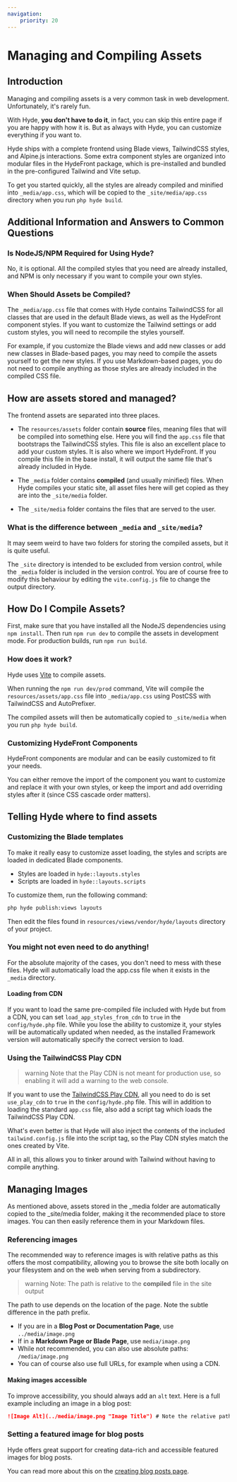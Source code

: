 ```yaml
---
navigation:
    priority: 20
---
```


# Managing and Compiling Assets

## Introduction

Managing and compiling assets is a very common task in web development. Unfortunately, it's rarely fun.

With Hyde, **you don't have to do it**, in fact, you can skip this entire page if you are happy with how it is.
But as always with Hyde, you can customize everything if you want to.

Hyde ships with a complete frontend using Blade views, TailwindCSS styles, and Alpine.js interactions.
Some extra component styles are organized into modular files in the HydeFront package, which is pre-installed and bundled in the pre-configured Tailwind and Vite setup.

To get you started quickly, all the styles are already compiled and minified into `_media/app.css`,
which will be copied to the `_site/media/app.css` directory when you run `php hyde build`.

## Additional Information and Answers to Common Questions

### Is NodeJS/NPM Required for Using Hyde?

No, it is optional. All the compiled styles that you need are already installed, and NPM is only necessary if you want to compile your own styles.

### When Should Assets be Compiled?

The `_media/app.css` file that comes with Hyde contains TailwindCSS for all classes that are used in the default Blade views, as well as the HydeFront component styles.
If you want to customize the Tailwind settings or add custom styles, you will need to recompile the styles yourself.

For example, if you customize the Blade views and add new classes or add new classes in Blade-based pages, you may need to compile the assets yourself to get the new styles.
If you use Markdown-based pages, you do not need to compile anything as those styles are already included in the compiled CSS file.

## How are assets stored and managed?

The frontend assets are separated into three places.

- The `resources/assets` folder contain **source** files, meaning files that will be compiled into something else.
Here you will find the `app.css` file that bootstraps the TailwindCSS styles. This file is also an excellent place
to add your custom styles. It is also where we import HydeFront. If you compile this file in the base install,
it will output the same file that's already included in Hyde.

- The `_media` folder contains **compiled** (and usually minified) files. When Hyde compiles your static site,
all asset files here will get copied as they are into the `_site/media` folder.

- The `_site/media` folder contains the files that are served to the user.

### What is the difference between `_media` and `_site/media`?

It may seem weird to have two folders for storing the compiled assets, but it is quite useful.

The `_site` directory is intended to be excluded from version control, while the `_media` folder is included in the
version control. You are of course free to modify this behaviour by editing the `vite.config.js` file to change the output directory.

## How Do I Compile Assets?

First, make sure that you have installed all the NodeJS dependencies using `npm install`.
Then run `npm run dev` to compile the assets in development mode. For production builds, run `npm run build`.

### How does it work?

Hyde uses [Vite](https://vite.dev/) to compile assets.

When running the `npm run dev/prod` command, Vite will compile the `resources/assets/app.css` file into `_media/app.css` using PostCSS with TailwindCSS and AutoPrefixer.

The compiled assets will then be automatically copied to `_site/media` when you run `php hyde build`.

### Customizing HydeFront Components

HydeFront components are modular and can be easily customized to fit your needs.

You can either remove the import of the component you want to customize and replace it with your own styles, or keep the import and add overriding styles after it (since CSS cascade order matters).

## Telling Hyde where to find assets

### Customizing the Blade templates

To make it really easy to customize asset loading, the styles and scripts are loaded in dedicated Blade components.

- Styles are loaded in `hyde::layouts.styles`
- Scripts are loaded in `hyde::layouts.scripts`

To customize them, run the following command:

```bash
php hyde publish:views layouts
```

Then edit the files found in `resources/views/vendor/hyde/layouts` directory of your project.

### You might not even need to do anything!

For the absolute majority of the cases, you don't need to mess with these files. Hyde will automatically load the app.css file when it exists in the `_media` directory.

#### Loading from CDN

If you want to load the same pre-compiled file included with Hyde but from a CDN, you can set `load_app_styles_from_cdn` to `true` in the `config/hyde.php` file. While you lose the ability to customize it, your styles will be automatically updated when needed, as the installed Framework version will automatically specify the correct version to load.

### Using the TailwindCSS Play CDN

>warning Note that the Play CDN is not meant for production use, so enabling it will add a warning to the web console.

If you want to use the [TailwindCSS Play CDN](https://tailwindcss.com/docs/installation/play-cdn), all you need to do is
set `use_play_cdn` to `true` in the `config/hyde.php` file. This will in addition to loading the standard `app.css` file,
also add a script tag which loads the TailwindCSS Play CDN.

What's even better is that Hyde will also inject the contents of the included `tailwind.config.js` file into the script tag,
so the Play CDN styles match the ones created by Vite.

All in all, this allows you to tinker around with Tailwind without having to compile anything.

## Managing Images

As mentioned above, assets stored in the _media folder are automatically copied to the _site/media folder,
making it the recommended place to store images. You can then easily reference them in your Markdown files.

### Referencing images

The recommended way to reference images is with relative paths as this offers the most compatibility,
allowing you to browse the site both locally on your filesystem and on the web when serving from a subdirectory.

>warning Note: The path is relative to the <b>compiled</b> file in the site output

The path to use depends on the location of the page. Note the subtle difference in the path prefix.

- If you are in a **Blog Post or Documentation Page**, use `../media/image.png`
- If in a **Markdown Page or Blade Page**, use `media/image.png`
- While not recommended, you can also use absolute paths: `/media/image.png`
- You can of course also use full URLs, for example when using a CDN.

#### Making images accessible

To improve accessibility, you should always add an `alt` text. Here is a full example including an image in a blog post:

```markdown
![Image Alt](../media/image.png "Image Title") # Note the relative path
```

### Setting a featured image for blog posts

Hyde offers great support for creating data-rich and accessible featured images for blog posts.

You can read more about this on the [creating blog posts page](blog-posts#image).
